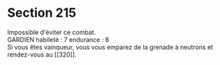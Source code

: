 # Section 215

Impossible d'éviter ce combat.  
GARDIEN habileté : 7 endurance : 8  
Si vous êtes vainqueur, vous vous emparez de la grenade à neutrons et rendez-vous au [[320]].